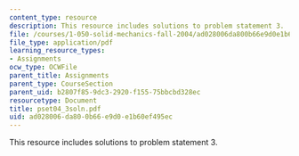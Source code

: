 ```yaml
---
content_type: resource
description: This resource includes solutions to problem statement 3.
file: /courses/1-050-solid-mechanics-fall-2004/ad028006da800b66e9d0e1b60ef495ec_pset04_3soln.pdf
file_type: application/pdf
learning_resource_types:
- Assignments
ocw_type: OCWFile
parent_title: Assignments
parent_type: CourseSection
parent_uid: b2807f85-9dc3-2920-f155-75bbcbd328ec
resourcetype: Document
title: pset04_3soln.pdf
uid: ad028006-da80-0b66-e9d0-e1b60ef495ec
---
```

This resource includes solutions to problem statement 3.

